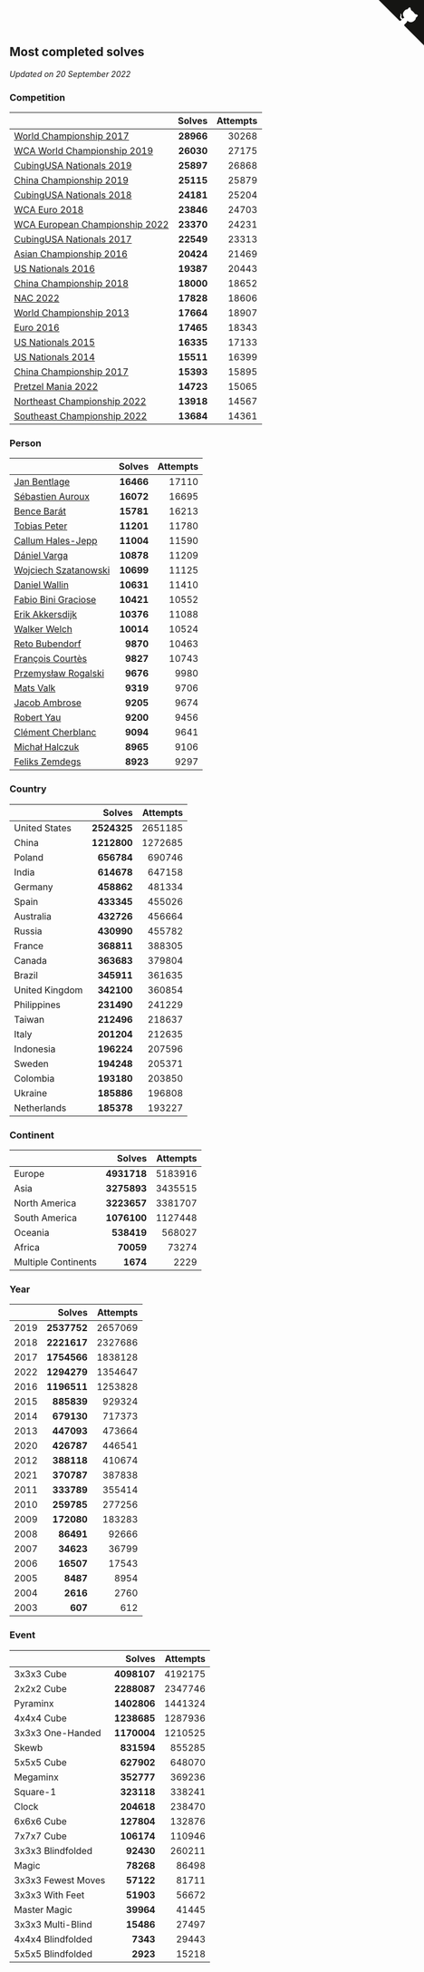 ## Most completed solves

*Updated on 20 September 2022*


### Competition

|  | Solves | Attempts |
| :--- | ---: | ---: |
| [World Championship 2017](https://www.worldcubeassociation.org/competitions/WC2017) | **28966** | 30268 |
| [WCA World Championship 2019](https://www.worldcubeassociation.org/competitions/WC2019) | **26030** | 27175 |
| [CubingUSA Nationals 2019](https://www.worldcubeassociation.org/competitions/CubingUSANationals2019) | **25897** | 26868 |
| [China Championship 2019](https://www.worldcubeassociation.org/competitions/ChinaChampionship2019) | **25115** | 25879 |
| [CubingUSA Nationals 2018](https://www.worldcubeassociation.org/competitions/CubingUSANationals2018) | **24181** | 25204 |
| [WCA Euro 2018](https://www.worldcubeassociation.org/competitions/Euro2018) | **23846** | 24703 |
| [WCA European Championship 2022](https://www.worldcubeassociation.org/competitions/Euro2022) | **23370** | 24231 |
| [CubingUSA Nationals 2017](https://www.worldcubeassociation.org/competitions/CubingUSANationals2017) | **22549** | 23313 |
| [Asian Championship 2016](https://www.worldcubeassociation.org/competitions/AsianChampionship2016) | **20424** | 21469 |
| [US Nationals 2016](https://www.worldcubeassociation.org/competitions/USNationals2016) | **19387** | 20443 |
| [China Championship 2018](https://www.worldcubeassociation.org/competitions/ChinaChampionship2018) | **18000** | 18652 |
| [NAC 2022](https://www.worldcubeassociation.org/competitions/NAC2022) | **17828** | 18606 |
| [World Championship 2013](https://www.worldcubeassociation.org/competitions/WC2013) | **17664** | 18907 |
| [Euro 2016](https://www.worldcubeassociation.org/competitions/Euro2016) | **17465** | 18343 |
| [US Nationals 2015](https://www.worldcubeassociation.org/competitions/USNationals2015) | **16335** | 17133 |
| [US Nationals 2014](https://www.worldcubeassociation.org/competitions/USNationals2014) | **15511** | 16399 |
| [China Championship 2017](https://www.worldcubeassociation.org/competitions/ChinaChampionship2017) | **15393** | 15895 |
| [Pretzel Mania 2022](https://www.worldcubeassociation.org/competitions/PretzelMania2022) | **14723** | 15065 |
| [Northeast Championship 2022](https://www.worldcubeassociation.org/competitions/NortheastChampionship2022) | **13918** | 14567 |
| [Southeast Championship 2022](https://www.worldcubeassociation.org/competitions/SoutheastChampionship2022) | **13684** | 14361 |

### Person

|  | Solves | Attempts |
| :--- | ---: | ---: |
| [Jan Bentlage](https://www.worldcubeassociation.org/persons/2010BENT01) | **16466** | 17110 |
| [Sébastien Auroux](https://www.worldcubeassociation.org/persons/2008AURO01) | **16072** | 16695 |
| [Bence Barát](https://www.worldcubeassociation.org/persons/2008BARA01) | **15781** | 16213 |
| [Tobias Peter](https://www.worldcubeassociation.org/persons/2014PETE03) | **11201** | 11780 |
| [Callum Hales-Jepp](https://www.worldcubeassociation.org/persons/2012HALE01) | **11004** | 11590 |
| [Dániel Varga](https://www.worldcubeassociation.org/persons/2008VARG01) | **10878** | 11209 |
| [Wojciech Szatanowski](https://www.worldcubeassociation.org/persons/2011SZAT01) | **10699** | 11125 |
| [Daniel Wallin](https://www.worldcubeassociation.org/persons/2013WALL03) | **10631** | 11410 |
| [Fabio Bini Graciose](https://www.worldcubeassociation.org/persons/2010GRAC02) | **10421** | 10552 |
| [Erik Akkersdijk](https://www.worldcubeassociation.org/persons/2005AKKE01) | **10376** | 11088 |
| [Walker Welch](https://www.worldcubeassociation.org/persons/2011WELC01) | **10014** | 10524 |
| [Reto Bubendorf](https://www.worldcubeassociation.org/persons/2012BUBE01) | **9870** | 10463 |
| [François Courtès](https://www.worldcubeassociation.org/persons/2008COUR01) | **9827** | 10743 |
| [Przemysław Rogalski](https://www.worldcubeassociation.org/persons/2013ROGA02) | **9676** | 9980 |
| [Mats Valk](https://www.worldcubeassociation.org/persons/2007VALK01) | **9319** | 9706 |
| [Jacob Ambrose](https://www.worldcubeassociation.org/persons/2010AMBR01) | **9205** | 9674 |
| [Robert Yau](https://www.worldcubeassociation.org/persons/2009YAUR01) | **9200** | 9456 |
| [Clément Cherblanc](https://www.worldcubeassociation.org/persons/2014CHER05) | **9094** | 9641 |
| [Michał Halczuk](https://www.worldcubeassociation.org/persons/2006HALC01) | **8965** | 9106 |
| [Feliks Zemdegs](https://www.worldcubeassociation.org/persons/2009ZEMD01) | **8923** | 9297 |

### Country

|  | Solves | Attempts |
| :--- | ---: | ---: |
| United States | **2524325** | 2651185 |
| China | **1212800** | 1272685 |
| Poland | **656784** | 690746 |
| India | **614678** | 647158 |
| Germany | **458862** | 481334 |
| Spain | **433345** | 455026 |
| Australia | **432726** | 456664 |
| Russia | **430990** | 455782 |
| France | **368811** | 388305 |
| Canada | **363683** | 379804 |
| Brazil | **345911** | 361635 |
| United Kingdom | **342100** | 360854 |
| Philippines | **231490** | 241229 |
| Taiwan | **212496** | 218637 |
| Italy | **201204** | 212635 |
| Indonesia | **196224** | 207596 |
| Sweden | **194248** | 205371 |
| Colombia | **193180** | 203850 |
| Ukraine | **185886** | 196808 |
| Netherlands | **185378** | 193227 |

### Continent

|  | Solves | Attempts |
| :--- | ---: | ---: |
| Europe | **4931718** | 5183916 |
| Asia | **3275893** | 3435515 |
| North America | **3223657** | 3381707 |
| South America | **1076100** | 1127448 |
| Oceania | **538419** | 568027 |
| Africa | **70059** | 73274 |
| Multiple Continents | **1674** | 2229 |

### Year

|  | Solves | Attempts |
| :--- | ---: | ---: |
| 2019 | **2537752** | 2657069 |
| 2018 | **2221617** | 2327686 |
| 2017 | **1754566** | 1838128 |
| 2022 | **1294279** | 1354647 |
| 2016 | **1196511** | 1253828 |
| 2015 | **885839** | 929324 |
| 2014 | **679130** | 717373 |
| 2013 | **447093** | 473664 |
| 2020 | **426787** | 446541 |
| 2012 | **388118** | 410674 |
| 2021 | **370787** | 387838 |
| 2011 | **333789** | 355414 |
| 2010 | **259785** | 277256 |
| 2009 | **172080** | 183283 |
| 2008 | **86491** | 92666 |
| 2007 | **34623** | 36799 |
| 2006 | **16507** | 17543 |
| 2005 | **8487** | 8954 |
| 2004 | **2616** | 2760 |
| 2003 | **607** | 612 |

### Event

|  | Solves | Attempts |
| :--- | ---: | ---: |
| 3x3x3 Cube | **4098107** | 4192175 |
| 2x2x2 Cube | **2288087** | 2347746 |
| Pyraminx | **1402806** | 1441324 |
| 4x4x4 Cube | **1238685** | 1287936 |
| 3x3x3 One-Handed | **1170004** | 1210525 |
| Skewb | **831594** | 855285 |
| 5x5x5 Cube | **627902** | 648070 |
| Megaminx | **352777** | 369236 |
| Square-1 | **323118** | 338241 |
| Clock | **204618** | 238470 |
| 6x6x6 Cube | **127804** | 132876 |
| 7x7x7 Cube | **106174** | 110946 |
| 3x3x3 Blindfolded | **92430** | 260211 |
| Magic | **78268** | 86498 |
| 3x3x3 Fewest Moves | **57122** | 81711 |
| 3x3x3 With Feet | **51903** | 56672 |
| Master Magic | **39964** | 41445 |
| 3x3x3 Multi-Blind | **15486** | 27497 |
| 4x4x4 Blindfolded | **7343** | 29443 |
| 5x5x5 Blindfolded | **2923** | 15218 |


<a href="https://github.com/JustinTimeCuber/wca_statistics" class="github-corner" aria-label="View source on Github"><svg width="80" height="80" viewBox="0 0 250 250" style="fill:#151513; color:#fff; position: absolute; top: 0; border: 0; right: 0;" aria-hidden="true"><path d="M0,0 L115,115 L130,115 L142,142 L250,250 L250,0 Z"></path><path d="M128.3,109.0 C113.8,99.7 119.0,89.6 119.0,89.6 C122.0,82.7 120.5,78.6 120.5,78.6 C119.2,72.0 123.4,76.3 123.4,76.3 C127.3,80.9 125.5,87.3 125.5,87.3 C122.9,97.6 130.6,101.9 134.4,103.2" fill="currentColor" style="transform-origin: 130px 106px;" class="octo-arm"></path><path d="M115.0,115.0 C114.9,115.1 118.7,116.5 119.8,115.4 L133.7,101.6 C136.9,99.2 139.9,98.4 142.2,98.6 C133.8,88.0 127.5,74.4 143.8,58.0 C148.5,53.4 154.0,51.2 159.7,51.0 C160.3,49.4 163.2,43.6 171.4,40.1 C171.4,40.1 176.1,42.5 178.8,56.2 C183.1,58.6 187.2,61.8 190.9,65.4 C194.5,69.0 197.7,73.2 200.1,77.6 C213.8,80.2 216.3,84.9 216.3,84.9 C212.7,93.1 206.9,96.0 205.4,96.6 C205.1,102.4 203.0,107.8 198.3,112.5 C181.9,128.9 168.3,122.5 157.7,114.1 C157.9,116.9 156.7,120.9 152.7,124.9 L141.0,136.5 C139.8,137.7 141.6,141.9 141.8,141.8 Z" fill="currentColor" class="octo-body"></path></svg></a><style>.github-corner:hover .octo-arm{animation:octocat-wave 560ms ease-in-out}@keyframes octocat-wave{0%,100%{transform:rotate(0)}20%,60%{transform:rotate(-25deg)}40%,80%{transform:rotate(10deg)}}@media (max-width:500px){.github-corner:hover .octo-arm{animation:none}.github-corner .octo-arm{animation:octocat-wave 560ms ease-in-out}}</style>
